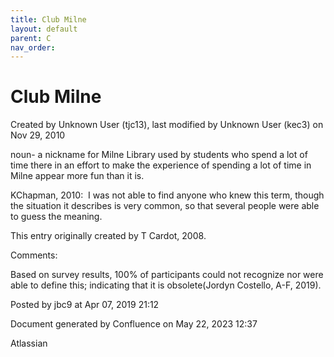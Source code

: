 ```yaml
---
title: Club Milne
layout: default
parent: C
nav_order:
---
```


# Club Milne

Created by  Unknown User (tjc13), last modified by  Unknown User (kec3) on Nov 29, 2010

noun- a nickname for Milne Library used by students who spend a lot of time there in an effort to make the experience of spending a lot of time in Milne appear more fun than it is.

KChapman, 2010:  I was not able to find anyone who knew this term, though the situation it describes is very common, so that several people were able to guess the meaning.

This entry originally created by T Cardot, 2008.

Comments:

Based on survey results, 100% of participants could not recognize nor were able to define this; indicating that it is obsolete(Jordyn Costello, A-F, 2019).

Posted by jbc9 at Apr 07, 2019 21:12

Document generated by Confluence on May 22, 2023 12:37

Atlassian
